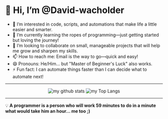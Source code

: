 # 👋 Hi, I’m @David-wacholder  

- 👀 I’m interested in code, scripts, and automations that make life a little easier and smarter.  
- 🌱 I’m currently learning the ropes of programming—just getting started but loving the journey!  
- 💞️ I’m looking to collaborate on small, manageable projects that will help me grow and sharpen my skills.  
- 📫 How to reach me: Email is the way to go—quick and easy!  
- 😄 Pronouns: He/Him... but "Master of Beginner's Luck" also works.  
- ⚡ Fun fact: I can automate things faster than I can decide what to automate next!  

---


<span align="center">

![my github stats](https://github-readme-stats.vercel.app/api?username=David-wacholder&show_icons=true&theme=radical&custom_title=My+Github+Stat's:)
![my Top Langs](https://github-readme-stats.vercel.app/api/top-langs/?username=David-wacholder&layout=compact&theme=radical&custom_title=Most+used+programming+Languages:)

</span>

---

💡 **A programmer is a person who will work 59 minutes to do in a minute what would take him an hour... me too ;)**  

<!---
David-wacholder/David-wacholder is a ✨ special ✨ repository because its `README.md` (this file) appears on your GitHub profile.
You can click the Preview link to take a look at your changes.
--->
